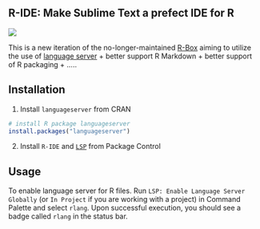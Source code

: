 R-IDE: Make Sublime Text a prefect IDE for R
------------

<a href="https://www.paypal.me/randy3k/5usd" title="Donate to this project using Paypal"><img src="https://img.shields.io/badge/paypal-donate-blue.svg" /></a>

This is a new iteration of the no-longer-maintained [R-Box](https://github.com/randy3k/R-Box) aiming to utilize the use
  of [language server](https://github.com/REditorSupport/languageserver) + better support R Markdown + better support of R packaging + .....

## Installation

1. Install `languageserver` from CRAN
```R
# install R package languageserver
install.packages("languageserver")
```

2. Install `R-IDE` and [`LSP`](https://github.com/tomv564/LSP) from Package Control


## Usage

To enable language server for R files. Run `LSP: Enable Language Server Globally` (or `In Project` if you are working with a project) in Command Palette and select `rlang`. Upon successful execution, you should see a badge called `rlang` in the status bar.
